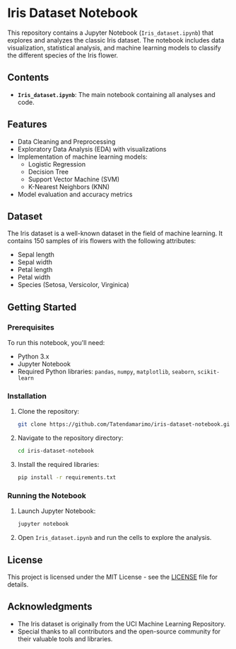# Iris Dataset Notebook

This repository contains a Jupyter Notebook (`Iris_dataset.ipynb`) that explores and analyzes the classic Iris dataset. The notebook includes data visualization, statistical analysis, and machine learning models to classify the different species of the Iris flower.

## Contents

- **`Iris_dataset.ipynb`**: The main notebook containing all analyses and code.
  
## Features

- Data Cleaning and Preprocessing
- Exploratory Data Analysis (EDA) with visualizations
- Implementation of machine learning models:
  - Logistic Regression
  - Decision Tree
  - Support Vector Machine (SVM)
  - K-Nearest Neighbors (KNN)
- Model evaluation and accuracy metrics

## Dataset

The Iris dataset is a well-known dataset in the field of machine learning. It contains 150 samples of iris flowers with the following attributes:
- Sepal length
- Sepal width
- Petal length
- Petal width
- Species (Setosa, Versicolor, Virginica)

## Getting Started

### Prerequisites

To run this notebook, you'll need:
- Python 3.x
- Jupyter Notebook
- Required Python libraries: `pandas`, `numpy`, `matplotlib`, `seaborn`, `scikit-learn`

### Installation

1. Clone the repository:
   ```bash
   git clone https://github.com/Tatendamarimo/iris-dataset-notebook.git
   ```
2. Navigate to the repository directory:
   ```bash
   cd iris-dataset-notebook
   ```
3. Install the required libraries:
   ```bash
   pip install -r requirements.txt
   ```

### Running the Notebook

1. Launch Jupyter Notebook:
   ```bash
   jupyter notebook
   ```
2. Open `Iris_dataset.ipynb` and run the cells to explore the analysis.

## License

This project is licensed under the MIT License - see the [LICENSE](LICENSE) file for details.

## Acknowledgments

- The Iris dataset is originally from the UCI Machine Learning Repository.
- Special thanks to all contributors and the open-source community for their valuable tools and libraries.
